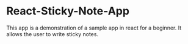 
# React-Sticky-Note-App
This app is a demonstration of a sample app in react for a beginner. It allows the user to write sticky notes.

